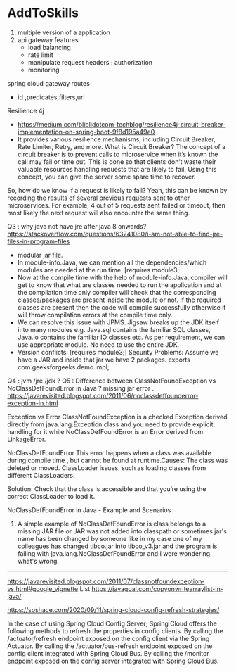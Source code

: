 # AddToSkills
1. multiple version of a application
2. api gateway features
   - load balancing
   - rate limit
   - manipulate request headers : authorization
   - monitoring

spring cloud gateway routes 
   - id ,predicates,filters,url

Resilience 4j 
- https://medium.com/bliblidotcom-techblog/resilience4j-circuit-breaker-implementation-on-spring-boot-9f8d195a49e0
- It provides various resilience mechanisms, including Circuit Breaker, Rate Limiter, Retry, and more.
What is Circuit Breaker?
The concept of a circuit breaker is to prevent calls to microservice when it’s known the call may fail or time out.
This is done so that clients don’t waste their valuable resources handling requests that are likely to fail.
 Using this concept, you can give the server some spare time to recover.

So, how do we know if a request is likely to fail? Yeah, this can be known by recording the results of several previous requests
sent to other microservices. For example, 4 out of 5 requests sent failed or timeout,
then most likely the next request will also encounter the same thing.

Q3 : why java not have jre after java 8 onwards?
https://stackoverflow.com/questions/63241080/i-am-not-able-to-find-jre-files-in-program-files

 - modular jar file. 
 - In module-info.Java, we can mention all the dependencies/which modules are needed at the run time. [requires module3;
 -  Now at the compile time with the help of module-info.Java, compiler will get to know that what are classes needed to run the application and at the compilation time only compiler will check that the corresponding classes/packages are present inside the module or not. If the required classes are present then the code will compile successfully otherwise it will throw compilation errors at the compile time only.
 -  We can resolve this issue with JPMS. Jigsaw breaks up the JDK itself into many modules e.g. Java.sql contains the familiar SQL classes, Java.io contains the familiar IO classes etc. As per requirement, we can use appropriate module. No need to use the entire JDK.
 -  Version conflicts: [requires module3;]
Security Problems: Assume we have a JAR and inside that jar we have 2 packages.
 exports com.geeksforgeeks.demo.impl;

Q4 : jvm /jre /jdk ?
Q5 : Difference between ClassNotFoundException vs NoClassDefFoundError in Java ?
     missing jar error . 
https://javarevisited.blogspot.com/2011/06/noclassdeffounderror-exception-in.html
     
Exception vs Error
 ClassNotFoundException is a checked Exception derived directly from 
 java.lang.Exception class and you need to provide explicit handling 
 for it while NoClassDefFoundError is an Error derived from LinkageError.

NoClassDefFoundError
This error happens when a class was available during compile time , 
but cannot be found at runtime.Causes:
         The class was deleted or moved.
         ClassLoader issues, such as loading classes from different ClassLoaders.

Solution:
Check that the class is accessible and that you’re using the correct ClassLoader to load it.

NoClassDefFoundError in Java - Example and Scenarios
1. A simple example of NoClassDefFoundError is class belongs to a missing JAR file or JAR was not added into classpath or sometimes jar's name has been changed by someone like in my case one of my colleagues has changed tibco.jar into tibco_v3.jar and the program is failing with java.lang.NoClassDefFoundError and I were wondering what's wrong.
------------------------------------------------------------------------------------------------------------------
  
     
https://javarevisited.blogspot.com/2011/07/classnotfoundexception-vs.html#google_vignette
List 
https://javagoal.com/copyonwritearraylist-in-java/

https://soshace.com/2020/09/11/spring-cloud-config-refresh-strategies/

In the case of using Spring Cloud Config Server; Spring Cloud offers the following methods to refresh the properties in config clients.
By calling the /actuator/refresh endpoint exposed on the config client via the Spring Actuator.
By calling the /actuator/bus-refresh endpoint exposed on the config client integrated with Spring Cloud Bus.
By calling the /monitor endpoint exposed on the config server integrated with Spring Cloud Bus.


